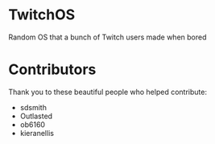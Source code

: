 # TwitchOS
Random OS that a bunch of Twitch users made when bored

# Contributors
Thank you to these beautiful people who helped contribute:
* sdsmith
* Outlasted
* ob6160
* kieranellis
